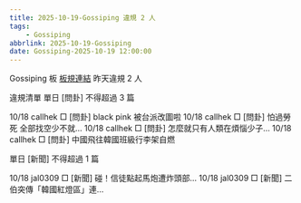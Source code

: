 ```yaml
---
title: 2025-10-19-Gossiping 違規 2 人
tags:
    - Gossiping
abbrlink: 2025-10-19-Gossiping
date: Gossiping-2025-10-19 12:00:00
---
```

Gossiping 板 [板規連結](https://www.ptt.cc/bbs/Gossiping/M.1637425085.A.07D.html)
昨天違規 2 人
<!-- more -->

違規清單
單日 [問卦] 不得超過 3 篇

10/18 callhek □ [問卦] black pink 被台派改圖啦
10/18 callhek □ [問卦] 怕過勞死 全部找空少不就…
10/18 callhek □ [問卦] 怎麼就只有人類在煩惱少子…
10/18 callhek □ [問卦] 中國飛往韓國班級行李架自燃

單日 [新聞] 不得超過 1 篇

10/18 jal0309 □ [新聞] 碰！信徒點起馬炮遭炸頭部…
10/18 jal0309 □ [新聞] 二伯突傳「韓國紅燈區」連…
